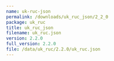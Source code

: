 ```yaml
---
name: uk-ruc-json
permalink: /downloads/uk_ruc_json/2_2_0
package: uk_ruc
title: uk_ruc_json
filename: uk_ruc.json
version: 2.2.0
full_version: 2.2.0
file: /data/uk_ruc/2.2.0/uk_ruc.json
---
```


